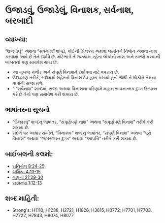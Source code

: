 # ઉજાડવું, ઉજાડેલું, વિનાશક, સર્વનાશ, બરબાદી 

## વ્યાખ્યા: 

“ઉજાડેલું” અથવા “સર્વનાશ” શબ્દો, કોઈની મિલકત અથવા જમીનને નિર્જન અથવા નાશ કરવામાં આવે છે તેને દર્શાવે છે.
મોટેભાગે તે જગ્યામાં રહેતા લોકોનો નાશ અને કબ્જો કરવાની બાબતનો પણ સમાવેશ થાય છે.

* આ ખૂબજ ગંભીર અને સંપૂર્ણ વિનાશને દર્શાવવા માટે વપરાય છે.
* ઉદાહરણ તરીકે, સદોમમાં શહેરનો વિનાશ દેવ દ્વારા કરાયો હતો જેથી તે લોકોને તેમના પાપોની સજા મળે.
* ” “સર્વનાશ” શબ્દમાં, સજા અથવા વિનાશના પરિણામે મહાન ભાવનાત્મક દુઃખ ઉત્પન્ન કરે છે તેનો પણ સમાવેશ કરી શકાય છે.

## ભાષાંતરના સૂચનો 

* “ઉજાડવું” શબ્દનું ભાષાંતર, “સંપૂર્ણપણે નાશ” અથવા “સંપૂર્ણપણે વિનાશ” તરીકે કરી શકાય છે.
* સંદર્ભ પર આધાર રાખીને, “વિનાશક” શબ્દનું ભાષાંતર, “સંપૂર્ણ વિનાશ” અથવા “પૂરો વિનાશ” અથવા “જબરજસ્ત દુઃખ” અથવા “આપત્તિ” તરીકે કરી શકાય છે.

## બાઈબલની કલમો: 

* [દાનિયેલ 8:24-25](rc://gu/tn/help/dan/08/24)
* [યર્મિયા 4:13-15](rc://gu/tn/help/jer/04/13)
* [ગણના 21:29-30](rc://gu/tn/help/num/21/29)
* [સફાન્યા 1:12-13](rc://gu/tn/help/zep/01/12)

## શબ્દ માહિતી: 

* Strong's: H1110, H1238, H2721, H1826, H3615, H3772, H7701, H7703, H7722, H7843, H8074, H8077
